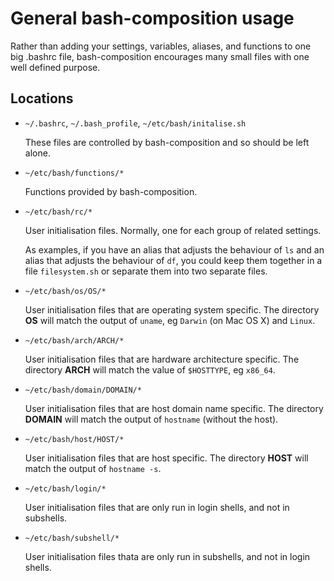 General bash-composition usage
==============================

Rather than adding your settings, variables, aliases, and functions to one big
.bashrc file, bash-composition encourages many small files with one well
defined purpose.


Locations
---------

*   `~/.bashrc`, `~/.bash_profile`, `~/etc/bash/initalise.sh`

    These files are controlled by bash-composition and so should be left
    alone.

*   `~/etc/bash/functions/*`

    Functions provided by bash-composition.

*   `~/etc/bash/rc/*`
    
    User initialisation files. Normally, one for each group of related
    settings.
  
    As examples, if you have an alias that adjusts the behaviour of `ls` and
    an alias that adjusts the behaviour of `df`, you could keep them together
    in a file `filesystem.sh` or separate them into two separate files.

*   `~/etc/bash/os/OS/*`

    User initialisation files that are operating system specific. The
    directory __OS__ will match the output of `uname`, eg `Darwin` (on Mac OS
    X) and `Linux`.

*   `~/etc/bash/arch/ARCH/*`
    
    User initialisation files that are hardware architecture specific. The
    directory __ARCH__ will match the value of `$HOSTTYPE`, eg `x86_64`.

*   `~/etc/bash/domain/DOMAIN/*`

    User initialisation files that are host domain name specific. The
    directory __DOMAIN__ will match the output of `hostname` (without the
    host).

*   `~/etc/bash/host/HOST/*`

    User initialisation files that are host specific. The directory __HOST__
    will match the output of `hostname -s`.

*   `~/etc/bash/login/*`

    User initialisation files that are only run in login shells, and not in
    subshells.

*   `~/etc/bash/subshell/*`

    User initialisation files thata are only run in subshells, and not in
    login shells.
